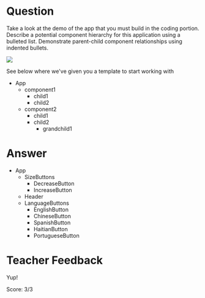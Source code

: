 # Question

Take a look at the demo of the app that you must build in the coding portion. Describe a potential component hierarchy for this application using a bulleted list. Demonstrate parent-child component relationships using indented bullets.

![](../demo.gif)

See below where we've given you a template to start working with

- App
  - component1
    - child1
    - child2
  - component2
    - child1
    - child2
      - grandchild1

# Answer

- App
  - SizeButtons
    - DecreaseButton
    - IncreaseButton
  - Header
  - LanguageButtons
    - EnglishButton
    - ChineseButton
    - SpanishButton
    - HaitianButton
    - PortugueseButton

# Teacher Feedback

Yup!

Score: 3/3
